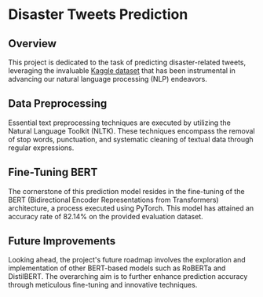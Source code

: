 # Disaster Tweets Prediction

## Overview
This project is dedicated to the task of predicting disaster-related tweets, leveraging the invaluable [Kaggle dataset](https://www.kaggle.com/competitions/nlp-getting-started) that has been instrumental in advancing our natural language processing (NLP) endeavors.

## Data Preprocessing
Essential text preprocessing techniques are executed by utilizing the Natural Language Toolkit (NLTK). These techniques encompass the removal of stop words, punctuation, and systematic cleaning of textual data through regular expressions.

## Fine-Tuning BERT
The cornerstone of this prediction model resides in the fine-tuning of the BERT (Bidirectional Encoder Representations from Transformers) architecture, a process executed using PyTorch. This model has attained an accuracy rate of 82.14% on the provided evaluation dataset.

## Future Improvements
Looking ahead, the project's future roadmap involves the exploration and implementation of other BERT-based models such as RoBERTa and DistilBERT. The overarching aim is to further enhance prediction accuracy through meticulous fine-tuning and innovative techniques.
